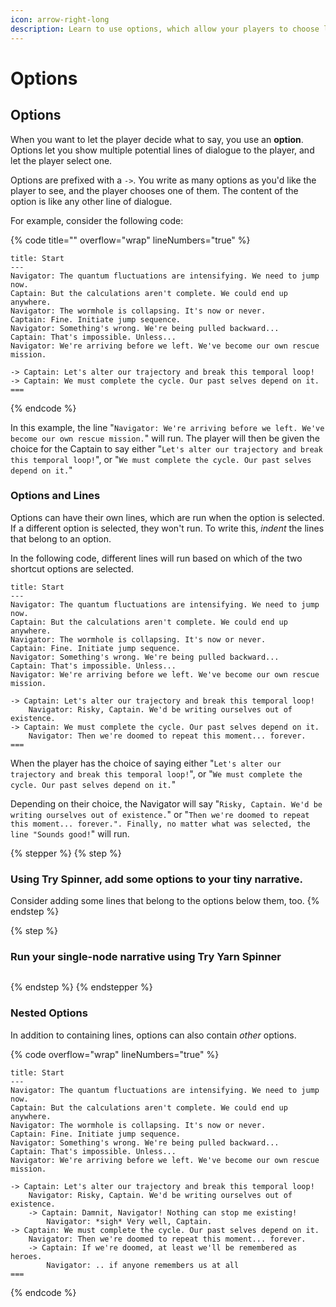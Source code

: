 ```yaml
---
icon: arrow-right-long
description: Learn to use options, which allow your players to choose lines of dialogue.
---
```


# Options

## Options

When you want to let the player decide what to say, you use an **option**. Options let you show multiple potential lines of dialogue to the player, and let the player select one.

Options are prefixed with a `->`. You write as many options as you'd like the player to see, and the player chooses one of them. The content of the option is like any other line of dialogue.

For example, consider the following code:

{% code title="" overflow="wrap" lineNumbers="true" %}
```markup
title: Start
---
Navigator: The quantum fluctuations are intensifying. We need to jump now.
Captain: But the calculations aren't complete. We could end up anywhere.
Navigator: The wormhole is collapsing. It's now or never.
Captain: Fine. Initiate jump sequence.
Navigator: Something's wrong. We're being pulled backward...
Captain: That's impossible. Unless...
Navigator: We're arriving before we left. We've become our own rescue mission.

-> Captain: Let's alter our trajectory and break this temporal loop!
-> Captain: We must complete the cycle. Our past selves depend on it.
===
```
{% endcode %}

In this example, the line "`Navigator: We're arriving before we left. We've become our own rescue mission.`" will run. The player will then be given the choice for the Captain to say either "`Let's alter our trajectory and break this temporal loop!`", or "`We must complete the cycle. Our past selves depend on it.`"

### Options and Lines

Options can have their own lines, which are run when the option is selected. If a different option is selected, they won't run. To write this, _indent_ the lines that belong to an option.

In the following code, different lines will run based on which of the two shortcut options are selected.

```
title: Start
---
Navigator: The quantum fluctuations are intensifying. We need to jump now.
Captain: But the calculations aren't complete. We could end up anywhere.
Navigator: The wormhole is collapsing. It's now or never.
Captain: Fine. Initiate jump sequence.
Navigator: Something's wrong. We're being pulled backward...
Captain: That's impossible. Unless...
Navigator: We're arriving before we left. We've become our own rescue mission.

-> Captain: Let's alter our trajectory and break this temporal loop!
    Navigator: Risky, Captain. We'd be writing ourselves out of existence.
-> Captain: We must complete the cycle. Our past selves depend on it.
    Navigator: Then we're doomed to repeat this moment... forever.
===
```

When the player has the choice of saying either "`Let's alter our trajectory and break this temporal loop!`", or "`We must complete the cycle. Our past selves depend on it.`"&#x20;

Depending on their choice, the Navigator will say "`Risky, Captain. We'd be writing ourselves out of existence.`" or "`Then we're doomed to repeat this moment... forever.". Finally, no matter what was selected, the line "Sounds good!`" will run.

{% stepper %}
{% step %}
### Using Try Spinner, add some options to your tiny narrative.

Consider adding some lines that belong to the options below them, too.
{% endstep %}

{% step %}
### Run your single-node narrative using Try Yarn Spinner

<figure><img src="../../.gitbook/assets/Screenshot 2025-03-07 at 1.56.45 pm.png" alt=""><figcaption></figcaption></figure>
{% endstep %}
{% endstepper %}

### Nested Options

In addition to containing lines, options can also contain _other_ options.

{% code overflow="wrap" lineNumbers="true" %}
```markup
title: Start
---
Navigator: The quantum fluctuations are intensifying. We need to jump now.
Captain: But the calculations aren't complete. We could end up anywhere.
Navigator: The wormhole is collapsing. It's now or never.
Captain: Fine. Initiate jump sequence.
Navigator: Something's wrong. We're being pulled backward...
Captain: That's impossible. Unless...
Navigator: We're arriving before we left. We've become our own rescue mission.

-> Captain: Let's alter our trajectory and break this temporal loop!
    Navigator: Risky, Captain. We'd be writing ourselves out of existence.
    -> Captain: Damnit, Navigator! Nothing can stop me existing!
        Navigator: *sigh* Very well, Captain.
-> Captain: We must complete the cycle. Our past selves depend on it.
    Navigator: Then we're doomed to repeat this moment... forever.
    -> Captain: If we're doomed, at least we'll be remembered as heroes.
        Navigator: .. if anyone remembers us at all
===
```
{% endcode %}
